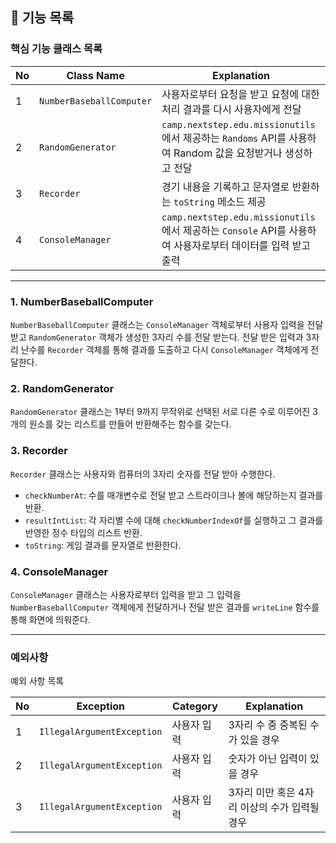 ## 🚀 기능 목록

### 핵심 기능 클래스 목록

| No  | Class Name               | Explanation                                                                         |
|-----|--------------------------|-------------------------------------------------------------------------------------|
| 1   | `NumberBaseballComputer` | 사용자로부터 요청을 받고 요청에 대한 처리 결과를 다시 사용자에게 전달                                             |
| 2   | `RandomGenerator`        | `camp.nextstep.edu.missionutils`에서 제공하는 `Randoms` API를 사용하여 Random 값을 요청받거나 생성하고 전달 |
| 3   | `Recorder`                 | 경기 내용을 기록하고 문자열로 반환하는 `toString` 메소드 제공                                             |
| 4   | `ConsoleManager`         | `camp.nextstep.edu.missionutils`에서 제공하는 `Console` API를 사용하여 사용자로부터 데이터를 입력 받고 출력    |

---

### 1. NumberBaseballComputer
`NumberBaseballComputer` 클래스는 `ConsoleManager` 객체로부터 사용자 입력을 전달 받고 `RandomGenerator` 객체가 생성한 3자리 수를 전달 받는다.
전달 받은 입력과 3자리 난수를 `Recorder` 객체를 통해 결과를 도출하고 다시 `ConsoleManager` 객체에게 전달한다.

### 2. RandomGenerator
`RandomGenerator` 클래스는 1부터 9까지 무작위로 선택된 서로 다른 수로 이루어진 3개의 원소를 갖는 리스트를 만들어 반환해주는 함수를 갖는다.

### 3. Recorder
`Recorder` 클래스는 사용자와 컴퓨터의 3자리 숫자를 전달 받아 수행한다.
- `checkNumberAt`: 수를 매개변수로 전달 받고 스트라이크나 볼에 해당하는지 결과를 반환.
- `resultIntList`: 각 자리별 수에 대해 `checkNumberIndexOf`를 실행하고 그 결과를 반영한 정수 타입의 리스트 반환.
- `toString`: 게임 결과를 문자열로 반환한다.

### 4. ConsoleManager
`ConsoleManager` 클래스는 사용자로부터 입력을 받고 그 입력을 `NumberBaseballComputer` 객체에게 전달하거나 전달 받은 결과를 `writeLine` 함수를 통해 화면에 띄워준다.


---

### 예외사항
예외 사항 목록

| No  | Exception                | Category | Explanation          |
|:----|--------------------------|--------|----------------------|
| 1   | `IllegalArgumentException` | 사용자 입력 | 3자리 수 중 중복된 수가 있을 경우 |
| 2   | `IllegalArgumentException` | 사용자 입력 | 숫자가 아닌 입력이 있을 경우 |
| 3   | `IllegalArgumentException` | 사용자 입력 | 3자리 미만 혹은 4자리 이상의 수가 입력될 경우 |
